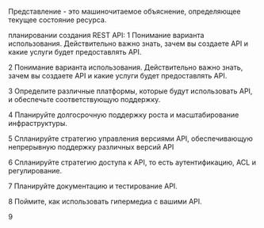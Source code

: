 Представление - это машиночитаемое объяснение, определяющее текущее состояние ресурса.

планировании создания REST API:
1 Понимание варианта использования. Действительно важно
знать, зачем вы создаете API и какие
услуги будет предоставлять API.

2 Понимание варианта использования. Действительно важно
знать, зачем вы создаете API и какие
услуги будет предоставлять API.

3 Определите различные платформы, которые будут использовать API, и
обеспечьте соответствующую поддержку.

4 Планируйте долгосрочную поддержку роста и масштабирование
инфраструктуры.

5 Спланируйте стратегию управления версиями API, обеспечивающую
непрерывную поддержку различных версий API

6 Спланируйте стратегию доступа к API, то есть аутентификацию, 
ACL и регулирование.

7 Планируйте документацию и тестирование API.

8 Поймите, как использовать гипермедиа с вашими API.

9